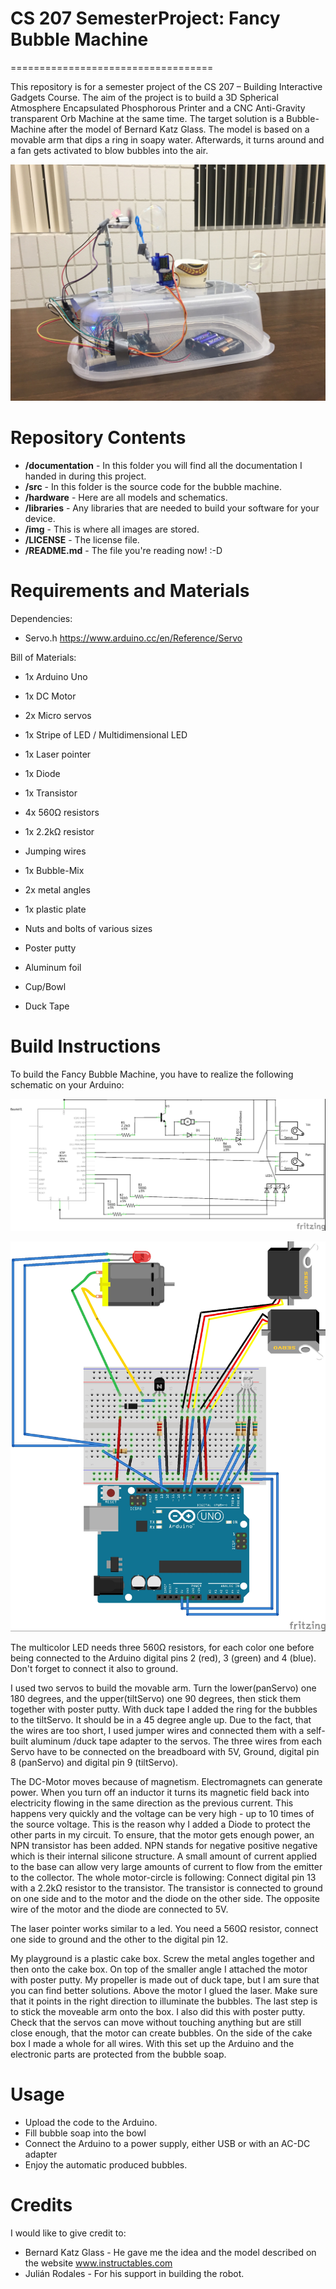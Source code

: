 # CS 207 SemesterProject: Fancy Bubble Machine
===================================

This repository is for a semester project of the CS 207 – Building Interactive Gadgets
Course. The aim of the project is to build a 3D Spherical Atmosphere Encapsulated Phosphorous
Printer and a CNC Anti-Gravity transparent Orb Machine at the same time. The
target solution is a Bubble-Machine after the model of Bernard Katz Glass. The model is based on a movable arm that dips
a ring in soapy water. Afterwards, it turns around and a fan gets activated to blow bubbles into the air.


![alt text][pic1]

[pic1]: https://github.com/Risnar/CS207SemesterProject/blob/master/img/FancyBubbleBot.jpg "Fancy Bubble Bot"

Repository Contents
============
* **/documentation** - In this folder you will find all the documentation I handed in during this project.
* **/src** - In this folder is the source code for the bubble machine.
* **/hardware** - Here are all models and schematics.
* **/libraries** - Any libraries that are needed to build your software for your device.
* **/img** - This is where all images are stored.
* **/LICENSE** - The license file.
* **/README.md** - The file you're reading now! :-D

Requirements and Materials
============
Dependencies:
* Servo.h https://www.arduino.cc/en/Reference/Servo

Bill of Materials:
* 1x Arduino Uno
* 1x DC Motor
* 2x Micro servos
* 1x Stripe of LED / Multidimensional LED
* 1x Laser pointer
* 1x Diode
* 1x Transistor
* 4x 560Ω resistors
* 1x 2.2kΩ resistor
* Jumping wires

* 1x Bubble-Mix
* 2x metal angles
* 1x plastic plate
* Nuts and bolts of various sizes
* Poster putty
* Aluminum foil
* Cup/Bowl
* Duck Tape

Build Instructions
==================

To build the Fancy Bubble Machine, you have to realize the following schematic on your Arduino:

![alt text][pic2]

[pic2]: https://github.com/Risnar/CS207SemesterProject/blob/master/hardware/circuit.jpg "Arduino Circuit"

![alt text][pic3]

[pic3]: https://github.com/Risnar/CS207SemesterProject/blob/master/hardware/schematic.jpg "Arduino Schematic"

The multicolor LED needs three 560Ω resistors, for each color one before being connected to the Arduino digital pins 2 (red), 3 (green) and 4 (blue). Don't forget to connect it also to ground.

I used two servos to build the movable arm. Turn the lower(panServo) one 180 degrees, and the upper(tiltServo) one 90 degrees, then stick them together with poster putty. With duck tape I added the ring for the bubbles to the tiltServo. It should be in a 45 degree angle up. Due to the fact, that the wires are too short, I used jumper wires and connected them with a self-built aluminum /duck tape adapter to the servos. The three wires from each Servo have to be connected on the breadboard with 5V, Ground, digital pin 8 (panServo) and digital pin 9 (tiltServo).

The DC-Motor moves because of magnetism. Electromagnets can generate power. When you turn off an inductor it turns its magnetic field back into electricity flowing in the same direction as the previous current. This happens very quickly and the voltage can be very high - up to 10 times of the source voltage. This is the reason why I added a Diode to protect the other parts in my circuit. To ensure, that the motor gets enough power, an NPN transistor has been added. NPN stands for negative positive negative which is their internal silicone structure. A small amount of current applied to the base can allow very large amounts of current to flow from the emitter to the collector. The whole motor-circle is following: Connect digital pin 13 with a 2.2kΩ resistor to the transistor. The transistor is connected to ground on one side and to the motor and the diode on the other side. The opposite wire of the motor and the diode are connected to 5V.

The laser pointer works similar to a led. You need a 560Ω resistor, connect one side to ground and the other to the digital pin 12.

My playground is a plastic cake box. Screw the metal angles together and then onto the cake box. On top of the smaller angle I attached the motor with poster putty. My propeller is made out of duck tape, but I am sure that you can find better solutions. Above the motor I glued the laser. Make sure that it points in the right direction to illuminate the bubbles. The last step is to stick the moveable arm onto the box. I also did this with poster putty. Check that the servos can move without touching anything but are still close enough, that the motor can create bubbles. On the side of the cake box I made a whole for all wires. With this set up the Arduino and the electronic parts are protected from the bubble soap.


Usage
=====
* Upload the code to the Arduino.
* Fill bubble soap into the bowl
* Connect the Arduino to a power supply, either USB or with an AC-DC adapter
* Enjoy the automatic produced bubbles.

Credits
=======
I would like to give credit to:

* Bernard Katz Glass - He gave me the idea and the model described on the website www.instructables.com
* Julián Rodales - For his support in building the robot.
